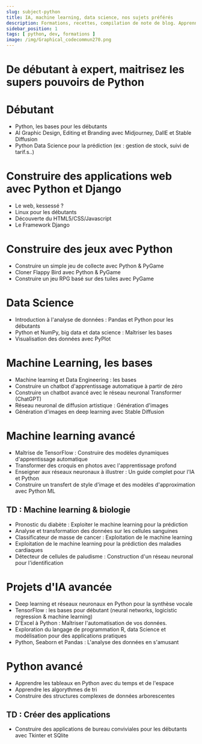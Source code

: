```yaml
---
slug: subject-python
title: IA, machine learning, data science, nos sujets préférés
description: Formations, recettes, compilation de note de blog. Apprennez Python !
sidebar_position: 1
tags: [ python, dev, formations ]
image: /img/Graphical_codecommun270.png
---
```


# De débutant à expert, maitrisez les supers pouvoirs de Python 

# Débutant

- Python, les bases pour les débutants
- AI Graphic Design, Editing et Branding avec Midjourney, DallE et Stable Diffusion 
- Python Data Science pour la prédiction (ex : gestion de stock, suivi de tarif.s..) 

# Construire des applications web avec Python et Django

- Le web, kessessé ?
- Linux pour les débutants 
- Découverte du HTML5/CSS/Javascript
- Le Framework Django

# Construire des jeux avec Python

- Construire un simple jeu de collecte avec Python & PyGame
- Cloner Flappy Bird avec Python & PyGame
- Construire un jeu RPG basé sur des tuiles avec PyGame

# Data Science

- Introduction à l'analyse de données : Pandas et Python pour les débutants
- Python et NumPy, big data et data science : Maîtriser les bases 
- Visualisation des données avec PyPlot

# Machine Learning, les bases

- Machine learning et Data Engineering : les bases
- Construire un chatbot d'apprentissage automatique à partir de zéro
- Construire un chatbot avancé avec le réseau neuronal Transformer (ChatGPT)
- Réseau neuronal de diffusion artistique : Génération d'images
- Génération d'images en deep learning avec Stable Diffusion

# Machine learning avancé 

- Maîtrise de TensorFlow : Construire des modèles dynamiques d'apprentissage automatique
- Transformer des croquis en photos avec l'apprentissage profond
- Enseigner aux réseaux neuronaux à illustrer : Un guide complet pour l'IA et Python
- Construire un transfert de style d'image et des modèles d'approximation avec Python ML

## TD : Machine learning & biologie

- Pronostic du diabète : Exploiter le machine learning pour la prédiction
- Analyse et transformation des données sur les cellules sanguines
- Classificateur de masse de cancer : Exploitation de le machine learning
- Exploitation de le machine learning pour la prédiction des maladies cardiaques
- Détecteur de cellules de paludisme : Construction d'un réseau neuronal pour l'identification

# Projets d'IA avancée


- Deep learning et réseaux neuronaux en Python pour la synthèse vocale
- TensorFlow : les bases pour débutant (neural networks, logicistic regression & machine learning)
- D'Excel à Python : Maîtriser l'automatisation de vos données.
- Exploration du langage de programmation R, data Science et modélisation pour des applications pratiques
- Python, Seaborn et Pandas : L'analyse des données en s'amusant


# Python avancé 

- Apprendre les tableaux en Python avec du temps et de l'espace
- Apprendre les algorythmes de tri
- Construire des structures complexes de données arborescentes 

## TD : Créer des applications

- Construire des applications de bureau conviviales pour les débutants avec Tkinter et SQlite
